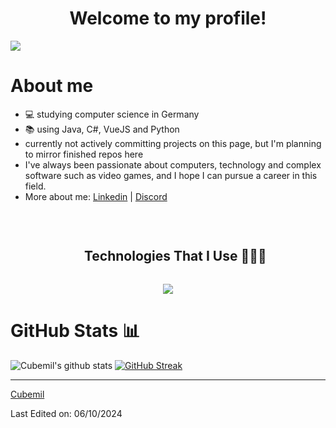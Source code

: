 <h1 align="center">Welcome to my profile!</h1>

![](https://komarev.com/ghpvc/?username=Cubemil&color=ff69b4&label=You+are+visitor+No.)
<br>
<h1>About me</h1>

- 💻 studying computer science in Germany
- 📚 using Java, C#, VueJS and Python
- currently not actively committing projects on this page, but I'm planning to mirror finished repos here
- I've always been passionate about computers, technology and complex software such as video games, and I hope I can pursue a career in this field.
- More about me:
[Linkedin](https://www.linkedin.com/in/emil-petersen-28053b282/) |
[Discord](https://discordapp.com/users/259013014366322689)

<br>

<div id="user-content-toc">
  <ul align="center">
    <summary><h2 style="display: inline-block">Technologies That I Use 👨🏻‍💻</h2></summary>
  </ul>
</div>
<p align="center">
  <a href="https://skillicons.dev">
    <img src="https://skillicons.dev/icons?i=vscode,git,figma,html,css,js,py,nodejs,vuejs,react,express,java,postgres,unity,cs,dotnet&perline=8" />
  </a>
</p>
  
<h1>GitHub Stats 📊</h1>
 
![Cubemil's github stats](https://github-readme-stats.vercel.app/api?username=Cubemil&show_icons=true&theme=synthwave) 
[![GitHub Streak](https://github-readme-streak-stats.herokuapp.com/?user=Cubemil&theme=synthwave)](https://git.io/streak-stats)  

<hr>



[Cubemil](https://github.com/Cubemil)

Last Edited on: 06/10/2024
